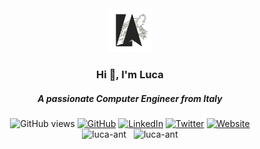 <div align=center>
  <img width=70px src="https://raw.githubusercontent.com/luca-ant/luca-ant/main/LA.png">
  <h3>Hi 👋, I'm Luca</h3>
  <h5>A passionate Computer Engineer from Italy</h5>
</div>

<div align=center>
  <img src="https://komarev.com/ghpvc/?username=luca-ant&label=GitHub%20profile%20views&color=28a745&style=flat&color=brightgreen" alt="GitHub views" />
  <a href="https://github.com/luca-ant"><img src="https://img.shields.io/github/followers/luca-ant.svg?label=GitHub&style=flat&color=brightgreen&logo=github" alt="GitHub"></a>
  <a href="https://www.linkedin.com/in/luca-ant"><img src="https://img.shields.io/badge/LinkedIn-blue?style=flat&color=blue&logo=linkedin" alt="LinkedIn"></a>
  <a href="https://twitter.com/luca_antognetti"><img src="https://img.shields.io/twitter/follow/luca_antognetti?label=Twitter&style=flat&color=blue&logo=twitter" alt="Twitter"></a>
  <a href="https://luca-ant.github.io"><img alt="Website" src="https://img.shields.io/website?down_color=critical&down_message=down&up_color=success&up_message=up&url=https%3A%2F%2Fluca-ant.github.io"></a>
</div>
<!--
<div align=center>
  <a href="https://github.com/ryo-ma/github-profile-trophy"><img src="https://github-profile-trophy.vercel.app/?username=luca-ant" alt="luca-ant" /></a>
</div>
-->

<!--
<div align=center>  
  <h3>Languages and Tools:</h3>
  <a href="https://www.cprogramming.com/" target="_blank"> <img src="https://raw.githubusercontent.com/devicons/devicon/master/icons/c/c-original.svg" alt="c" width="40" height="40"/> </a>
  <a href="https://www.java.com" target="_blank"> <img src="https://raw.githubusercontent.com/devicons/devicon/master/icons/java/java-original.svg" alt="java" width="40" height="40"/> </a>
<a href="https://www.python.org" target="_blank"> <img src="https://raw.githubusercontent.com/devicons/devicon/master/icons/python/python-original.svg" alt="python" width="40" height="40"/> </a>
  <a href="https://www.linux.org/" target="_blank"> <img src="https://raw.githubusercontent.com/devicons/devicon/master/icons/linux/linux-original.svg" alt="linux" width="40" height="40"/> </a>
  <a href="https://www.docker.com/" target="_blank"> <img src="https://raw.githubusercontent.com/devicons/devicon/master/icons/docker/docker-original-wordmark.svg" alt="docker" width="40" height="40"/> </a> 
  <a href="https://opencv.org/" target="_blank"> <img src="https://www.vectorlogo.zone/logos/opencv/opencv-icon.svg" alt="opencv" width="40" height="40"/> </a>
  <a href="https://www.tensorflow.org" target="_blank"> <img src="https://www.vectorlogo.zone/logos/tensorflow/tensorflow-icon.svg" alt="tensorflow" width="40" height="40"/> </a>
  <a href="https://scikit-learn.org/" target="_blank"> <img src="https://upload.wikimedia.org/wikipedia/commons/0/05/Scikit_learn_logo_small.svg" alt="scikit_learn" width="40" height="40"/> </a>
</div>
-->

<div align=center>
  <img src="https://github-readme-stats.vercel.app/api/top-langs?username=luca-ant&show_icons=true&locale=en&layout=compact" alt="luca-ant" />
  &nbsp;
  <img src="https://github-readme-stats.vercel.app/api?username=luca-ant&show_icons=true&locale=en" alt="luca-ant" />
<!--   <img src="https://github-readme-streak-stats.herokuapp.com/?user=luca-ant&" alt="luca-ant" /> -->
</div>


<!--
**luca-ant/luca-ant** is a ✨ _special_ ✨ repository because its `README.md` (this file) appears on your GitHub profile.

Here are some ideas to get you started:

- 🔭 I’m currently working on ...
- 🌱 I’m currently learning ...
- 👯 I’m looking to collaborate on ...
- 🤔 I’m looking for help with ...
- 💬 Ask me about ...
- 📫 How to reach me: ...
- 😄 Pronouns: ...
- ⚡ Fun fact: ...
-->
